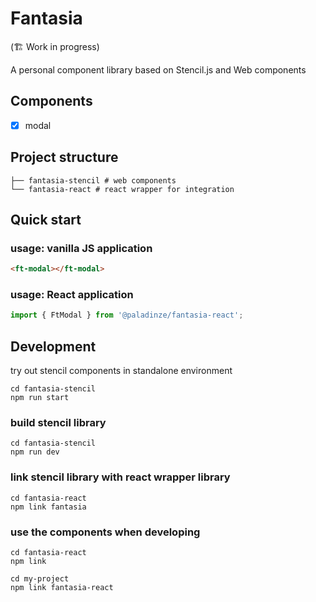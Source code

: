 # Fantasia

 (🏗 Work in progress)

A personal component library based on Stencil.js and Web components

## Components
- [x] modal

## Project structure
```
├── fantasia-stencil # web components 
└── fantasia-react # react wrapper for integration
```

## Quick start

### usage: vanilla JS application
```html
<ft-modal></ft-modal>
```

### usage: React application
```jsx
import { FtModal } from '@paladinze/fantasia-react';
```


## Development
try out stencil components in standalone environment

```shell
cd fantasia-stencil
npm run start
```

### build stencil library

```shell
cd fantasia-stencil
npm run dev
```

### link stencil library with react wrapper library
```shell
cd fantasia-react
npm link fantasia
```

### use the components when developing

```shell
cd fantasia-react
npm link

cd my-project
npm link fantasia-react
```
